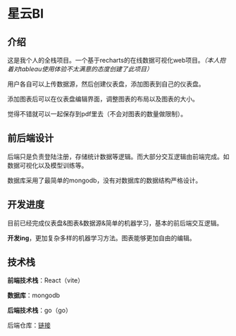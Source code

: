 # 星云BI

## 介绍

这是我个人的全栈项目。一个基于recharts的在线数据可视化web项目。*（本人抱着对tableau使用体验不太满意的态度创建了此项目）*

用户各自可以上传数据源，然后创建仪表盘，添加图表到自己的仪表盘。

添加图表后可以在仪表盘编辑界面，调整图表的布局以及图表的大小。

觉得不错就可以一起保存到pdf里去（不会对图表的数量做限制）。

## 前后端设计

后端只是负责登陆注册，存储统计数据等逻辑。而大部分交互逻辑由前端完成。如数据可视化以及模型训练等。

数据库采用了最简单的mongodb，没有对数据库的数据结构严格设计。

## 开发进度

目前已经完成仪表盘&图表&数据源&简单的机器学习，基本的前后端交互逻辑。

**开发ing**，更加复杂多样的机器学习方法。图表能够更加自由的编辑。

## 技术栈
**前端技术栈**：React（vite）

**数据库**：mongodb

**后端技术栈**：go（go）

后端仓库：[链接](https://github.com/SUXUING-star/xingyunBI-be)



